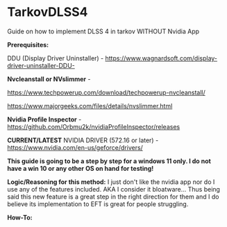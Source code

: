 # TarkovDLSS4
Guide on how to implement DLSS 4 in tarkov WITHOUT Nvidia App

**Prerequisites:**

DDU (Display Driver Uninstaller) - https://www.wagnardsoft.com/display-driver-uninstaller-DDU-

**Nvcleanstall or NVslimmer** - 

https://www.techpowerup.com/download/techpowerup-nvcleanstall/ 

https://www.majorgeeks.com/files/details/nvslimmer.html

**Nvidia Profile Inspector** - https://github.com/Orbmu2k/nvidiaProfileInspector/releases

**CURRENT/LATEST** NVIDIA DRIVER (572.16 or later) - https://www.nvidia.com/en-us/geforce/drivers/





**This guide is going to be a step by step for a windows 11 only. I do not have a win 10 or any other OS on hand for testing!**

**Logic/Reasoning for this method:** I just don't like the nvidia app nor do I use any of the features included. AKA I consider it bloatware...
Thus being said this new feature is a great step in the right direction for them and I do believe its implementation to EFT is great for people struggling.


**How-To:**
